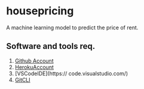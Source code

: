# housepricing
A machine learning model to predict the price of rent.


## Software and tools req.
 1. [Github Account](https://github.com)
 2. [HerokuAccount](https://heroku.com/)
 3. [VSCodeIDE](https:// code.visualstudio.com/)
 4. [GitCLI](https://git-scm.com/book/en/v2/Getting-Started-The-Command-Line)
 